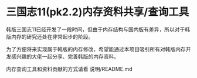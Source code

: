 # 三国志11(pk2.2)内存资料共享/查询工具

韩版三国志11已经开发了一段时间，但由于内存结构与国内版有差异，所以对于韩版内存的研究还处在非常起步的阶段。 

为了方便将来实现属于韩版的内存修改，希望能通过本项目吸引所有对韩版内存开发感兴趣的大佬一起分享、完善韩版的内存资料。  

内存查询工具和资料贡献的方式请看 说明/README.md  


